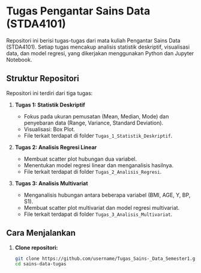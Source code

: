 # Tugas Pengantar Sains Data (STDA4101)

Repositori ini berisi tugas-tugas dari mata kuliah Pengantar Sains Data (STDA4101). Setiap tugas mencakup analisis statistik deskriptif, visualisasi data, dan model regresi, yang dikerjakan menggunakan Python dan Jupyter Notebook.

## Struktur Repositori
Repositori ini terdiri dari tiga tugas:
1. **Tugas 1: Statistik Deskriptif**
   - Fokus pada ukuran pemusatan (Mean, Median, Mode) dan penyebaran data (Range, Variance, Standard Deviation).
   - Visualisasi: Box Plot.
   - File terkait terdapat di folder `Tugas_1_Statistik_Deskriptif`.

2. **Tugas 2: Analisis Regresi Linear**
   - Membuat scatter plot hubungan dua variabel.
   - Menentukan model regresi linear dan menganalisis hasilnya.
   - File terkait terdapat di folder `Tugas_2_Analisis_Regresi`.

3. **Tugas 3: Analisis Multivariat**
   - Menganalisis hubungan antara beberapa variabel (BMI, AGE, Y, BP, S1).
   - Membuat scatter plot multivariat dan model regresi multivariat.
   - File terkait terdapat di folder `Tugas_3_Analisis_Multivariat`.

## Cara Menjalankan
1. **Clone repositori:**
   ```bash
   git clone https://github.com/username/Tugas_Sains-_Data_Semester1.git
   cd sains-data-tugas
